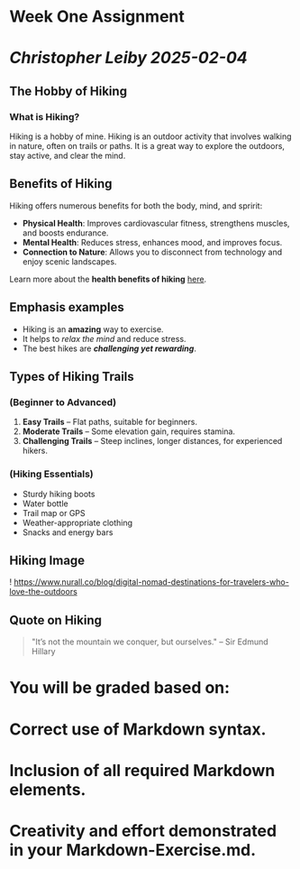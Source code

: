 # Week One Assignment
# *Christopher Leiby 2025-02-04*  

## The Hobby of Hiking  

### What is Hiking?  
Hiking is a hobby of mine. Hiking is an outdoor activity that involves walking in nature, often on trails or paths. It is a great way to explore the outdoors, stay active, and clear the mind.  

## Benefits of Hiking 
Hiking offers numerous benefits for both the body, mind, and spririt:  

- **Physical Health**: Improves cardiovascular fitness, strengthens muscles, and boosts endurance.  
- **Mental Health**: Reduces stress, enhances mood, and improves focus.  
- **Connection to Nature**: Allows you to disconnect from technology and enjoy scenic landscapes.  

Learn more about the **health benefits of hiking** [here](https://americanhiking.org/resources/health-benefits-of-hiking/).  

## Emphasis examples   
- Hiking is an **amazing** way to exercise.  
- It helps to *relax the mind* and reduce stress.  
- The best hikes are ***challenging yet rewarding***.  

## Types of Hiking Trails  
### (Beginner to Advanced)  
1. **Easy Trails** – Flat paths, suitable for beginners.  
2. **Moderate Trails** – Some elevation gain, requires stamina.  
3. **Challenging Trails** – Steep inclines, longer distances, for experienced hikers.  

### (Hiking Essentials)  
- Sturdy hiking boots  
- Water bottle  
- Trail map or GPS  
- Weather-appropriate clothing  
- Snacks and energy bars  

## Hiking Image  
! https://www.nurall.co/blog/digital-nomad-destinations-for-travelers-who-love-the-outdoors

## Quote on Hiking  
> "It’s not the mountain we conquer, but ourselves." – Sir Edmund Hillary  

# You will be graded based on:

# Correct use of Markdown syntax.
# Inclusion of all required Markdown elements.
# Creativity and effort demonstrated in your Markdown-Exercise.md.
